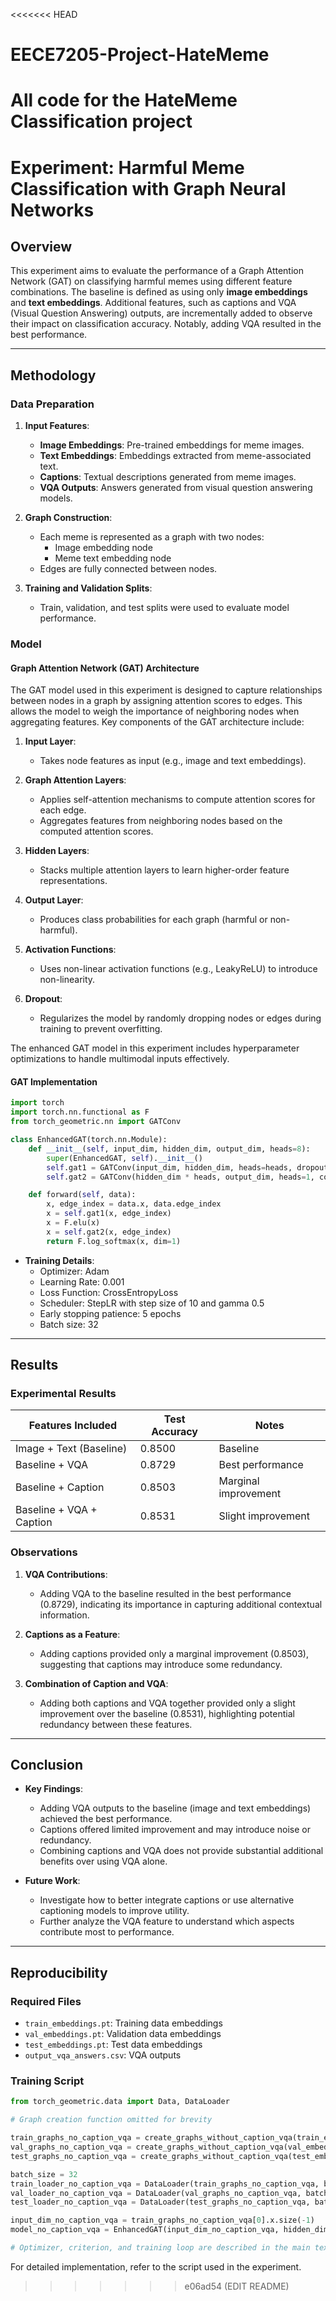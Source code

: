 <<<<<<< HEAD
# EECE7205-Project-HateMeme
All code for the HateMeme Classification project
=======
# Experiment: Harmful Meme Classification with Graph Neural Networks

## Overview
This experiment aims to evaluate the performance of a Graph Attention Network (GAT) on classifying harmful memes using different feature combinations. The baseline is defined as using only **image embeddings** and **text embeddings**. Additional features, such as captions and VQA (Visual Question Answering) outputs, are incrementally added to observe their impact on classification accuracy. Notably, adding VQA resulted in the best performance.

---

## Methodology

### Data Preparation
1. **Input Features**:
   - **Image Embeddings**: Pre-trained embeddings for meme images.
   - **Text Embeddings**: Embeddings extracted from meme-associated text.
   - **Captions**: Textual descriptions generated from meme images.
   - **VQA Outputs**: Answers generated from visual question answering models.

2. **Graph Construction**:
   - Each meme is represented as a graph with two nodes:
     - Image embedding node
     - Meme text embedding node
   - Edges are fully connected between nodes.

3. **Training and Validation Splits**:
   - Train, validation, and test splits were used to evaluate model performance.

### Model

#### Graph Attention Network (GAT) Architecture
The GAT model used in this experiment is designed to capture relationships between nodes in a graph by assigning attention scores to edges. This allows the model to weigh the importance of neighboring nodes when aggregating features. Key components of the GAT architecture include:

1. **Input Layer**:
   - Takes node features as input (e.g., image and text embeddings).

2. **Graph Attention Layers**:
   - Applies self-attention mechanisms to compute attention scores for each edge.
   - Aggregates features from neighboring nodes based on the computed attention scores.

3. **Hidden Layers**:
   - Stacks multiple attention layers to learn higher-order feature representations.

4. **Output Layer**:
   - Produces class probabilities for each graph (harmful or non-harmful).

5. **Activation Functions**:
   - Uses non-linear activation functions (e.g., LeakyReLU) to introduce non-linearity.

6. **Dropout**:
   - Regularizes the model by randomly dropping nodes or edges during training to prevent overfitting.

The enhanced GAT model in this experiment includes hyperparameter optimizations to handle multimodal inputs effectively.

#### GAT Implementation
```python
import torch
import torch.nn.functional as F
from torch_geometric.nn import GATConv

class EnhancedGAT(torch.nn.Module):
    def __init__(self, input_dim, hidden_dim, output_dim, heads=8):
        super(EnhancedGAT, self).__init__()
        self.gat1 = GATConv(input_dim, hidden_dim, heads=heads, dropout=0.6)
        self.gat2 = GATConv(hidden_dim * heads, output_dim, heads=1, concat=False, dropout=0.6)

    def forward(self, data):
        x, edge_index = data.x, data.edge_index
        x = self.gat1(x, edge_index)
        x = F.elu(x)
        x = self.gat2(x, edge_index)
        return F.log_softmax(x, dim=1)
```

- **Training Details**:
  - Optimizer: Adam
  - Learning Rate: 0.001
  - Loss Function: CrossEntropyLoss
  - Scheduler: StepLR with step size of 10 and gamma 0.5
  - Early stopping patience: 5 epochs
  - Batch size: 32

---

## Results
### Experimental Results
| Features Included               | Test Accuracy | Notes                     |
|---------------------------------|---------------|---------------------------|
| Image + Text (Baseline)         | 0.8500        | Baseline                  |
| Baseline + VQA                  | 0.8729        | Best performance          |
| Baseline + Caption              | 0.8503        | Marginal improvement      |
| Baseline + VQA + Caption        | 0.8531        | Slight improvement        |

### Observations
1. **VQA Contributions**:
   - Adding VQA to the baseline resulted in the best performance (0.8729), indicating its importance in capturing additional contextual information.

2. **Captions as a Feature**:
   - Adding captions provided only a marginal improvement (0.8503), suggesting that captions may introduce some redundancy.

3. **Combination of Caption and VQA**:
   - Adding both captions and VQA together provided only a slight improvement over the baseline (0.8531), highlighting potential redundancy between these features.

---

## Conclusion
- **Key Findings**:
  - Adding VQA outputs to the baseline (image and text embeddings) achieved the best performance.
  - Captions offered limited improvement and may introduce noise or redundancy.
  - Combining captions and VQA does not provide substantial additional benefits over using VQA alone.

- **Future Work**:
  - Investigate how to better integrate captions or use alternative captioning models to improve utility.
  - Further analyze the VQA feature to understand which aspects contribute most to performance.

---

## Reproducibility
### Required Files
- `train_embeddings.pt`: Training data embeddings
- `val_embeddings.pt`: Validation data embeddings
- `test_embeddings.pt`: Test data embeddings
- `output_vqa_answers.csv`: VQA outputs

### Training Script
```python
from torch_geometric.data import Data, DataLoader

# Graph creation function omitted for brevity

train_graphs_no_caption_vqa = create_graphs_without_caption_vqa(train_embeddings)
val_graphs_no_caption_vqa = create_graphs_without_caption_vqa(val_embeddings)
test_graphs_no_caption_vqa = create_graphs_without_caption_vqa(test_embeddings)

batch_size = 32
train_loader_no_caption_vqa = DataLoader(train_graphs_no_caption_vqa, batch_size=batch_size, shuffle=True)
val_loader_no_caption_vqa = DataLoader(val_graphs_no_caption_vqa, batch_size=batch_size, shuffle=False)
test_loader_no_caption_vqa = DataLoader(test_graphs_no_caption_vqa, batch_size=batch_size, shuffle=False)

input_dim_no_caption_vqa = train_graphs_no_caption_vqa[0].x.size(-1)  
model_no_caption_vqa = EnhancedGAT(input_dim_no_caption_vqa, hidden_dim, output_dim).to(device)

# Optimizer, criterion, and training loop are described in the main text.
```

For detailed implementation, refer to the script used in the experiment.

>>>>>>> e06ad54 (EDIT README)
